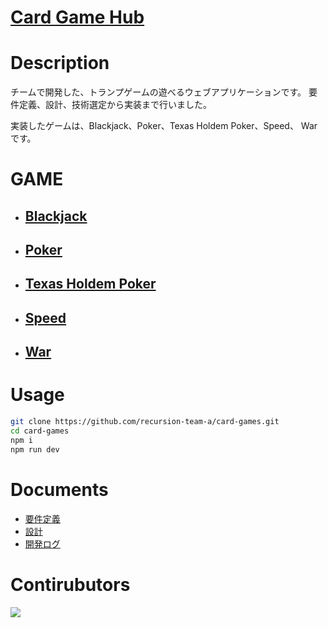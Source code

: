 # [Card Game Hub](https://card-games-hub.vercel.app/)

# Description
<p>
チームで開発した、トランプゲームの遊べるウェブアプリケーションです。
要件定義、設計、技術選定から実装まで行いました。
</p>
<p>
実装したゲームは、Blackjack、Poker、Texas Holdem Poker、Speed、
Warです。
</p>

# GAME
- ## [Blackjack](https://card-games-hub.vercel.app/games/blackjack)

- ## [Poker](https://card-games-hub.vercel.app/games/poker)

- ## [Texas Holdem Poker](https://card-games-hub.vercel.app/games/texasHoldem)

- ## [Speed](https://card-games-hub.vercel.app/games/speed)

- ## [War](https://card-games-hub.vercel.app/games/war)

# Usage
```bash
git clone https://github.com/recursion-team-a/card-games.git
cd card-games
npm i
npm run dev
```

# Documents
- [要件定義](https://github.com/recursion-team-a/card-games/wiki/%E8%A6%81%E4%BB%B6%E5%AE%9A%E7%BE%A9)
- [設計](https://github.com/recursion-team-a/card-games/wiki/%E8%A8%AD%E8%A8%88)
- [開発ログ](https://github.com/recursion-team-a/card-games/wiki/%E9%96%8B%E7%99%BA%E3%83%AD%E3%82%B0)

# Contirubutors
<a href="https://github.com/recursion-team-a/card-games/graphs/contributors">
  <img src="https://contrib.rocks/image?repo=recursion-team-a/card-games" />
</a>